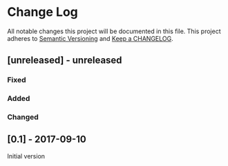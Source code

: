 # Change Log

All notable changes this project will be documented in this file. This project adheres to [Semantic Versioning](http://semver.org/) and [Keep a CHANGELOG](http://keepachangelog.com/).

## [unreleased] - unreleased

### Fixed



### Added



### Changed



## [0.1] - 2017-09-10

Initial version
